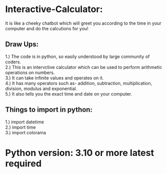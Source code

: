 # Interactive-Calculator:
It is like a cheeky chatbot which will greet you according to the time in your computer and do the calcutions for you!

## Draw Ups:
1.)  The code is in python, so easily understood by large community of coders.   
2.)  This is an intervctive calculator which can be used to perform arithmetic operations on numbers.   
3.)  It can take infinite values and operates on it.   
4.)  It has many operators such as- addition, subtraction, multiplication, division, modulus and exponential.   
5.)  It also tells you the exact time and date on your computer.   

## Things to import in python:
1.)  import datetime     
2.)  import time     
3.)  import colorama

# Python version: 3.10 or more latest required
